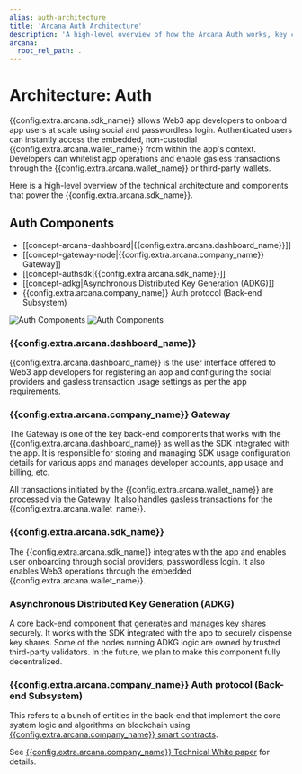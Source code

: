 ```yaml
---
alias: auth-architecture
title: 'Arcana Auth Architecture'
description: 'A high-level overview of how the Arcana Auth works, key components and their interactions.'
arcana:
  root_rel_path: .
---
```


# Architecture: Auth

[{{config.extra.arcana.company_name}} Technical White Paper Ref]: https://www.notion.so/Arcana-Technical-Docs-a1d7fd0d2970452586c693e4fee14d08

{{config.extra.arcana.sdk_name}} allows Web3 app developers to onboard app users at scale using social and passwordless login. Authenticated users can instantly access the embedded, non-custodial {{config.extra.arcana.wallet_name}} from within the app's context. Developers can whitelist app operations and enable gasless transactions through the {{config.extra.arcana.wallet_name}} or third-party wallets.

Here is a high-level overview of the technical architecture and components that power the {{config.extra.arcana.sdk_name}}.

## Auth Components

* [[concept-arcana-dashboard|{{config.extra.arcana.dashboard_name}}]]
* [[concept-gateway-node|{{config.extra.arcana.company_name}} Gateway]]
* [[concept-authsdk|{{config.extra.arcana.sdk_name}}]]
* [[concept-adkg|Asynchronous Distributed Key Generation (ADKG)]]
* {{config.extra.arcana.company_name}} Auth protocol (Back-end Subsystem)

![Auth Components](/img/an-auth-components-light.png#only-light)
![Auth Components](/img/an-auth-components-dark.png#only-dark)

### {{config.extra.arcana.dashboard_name}}

{{config.extra.arcana.dashboard_name}} is the user interface offered to Web3 app developers for registering an app and configuring the social providers and gasless transaction usage settings as per the app requirements. 

### {{config.extra.arcana.company_name}} Gateway

The Gateway is one of the key back-end components that works with the {{config.extra.arcana.dashboard_name}} as well as the SDK integrated with the app. It is responsible for storing and managing SDK usage configuration details for various apps and manages developer accounts, app usage and billing, etc. 

All transactions initiated by the {{config.extra.arcana.wallet_name}} are processed via the Gateway. It also handles gasless transactions for the {{config.extra.arcana.wallet_name}}.

### {{config.extra.arcana.sdk_name}}

The {{config.extra.arcana.sdk_name}} integrates with the app and enables user onboarding through social providers, passwordless login. It also enables Web3 operations through the embedded {{config.extra.arcana.wallet_name}}. 

### Asynchronous Distributed Key Generation (ADKG)

A core back-end component that generates and manages key shares securely. It works with the SDK integrated with the app to securely dispense key shares. Some of the nodes running ADKG logic are owned by trusted third-party validators. In the future, we plan to make this component fully decentralized.

### {{config.extra.arcana.company_name}} Auth protocol (Back-end Subsystem)

This refers to a bunch of entities in the back-end that implement the core system logic and algorithms on blockchain using [{{config.extra.arcana.company_name}} smart contracts]({{page.meta.arcana.root_rel_path}}/concepts/ansmartc/index.md).

See [{{config.extra.arcana.company_name}} Technical White paper][{{config.extra.arcana.company_name}} Technical White Paper Ref] for details.
